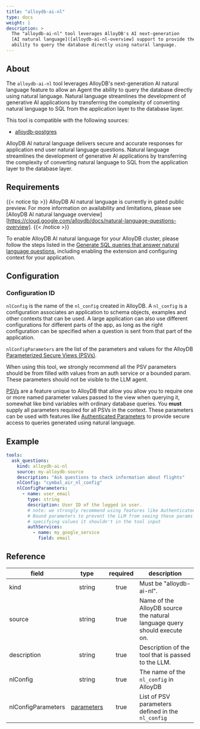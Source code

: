 ```yaml
---
title: "alloydb-ai-nl"
type: docs
weight: 1
description: > 
  The "alloydb-ai-nl" tool leverages AlloyDB's AI next-generation 
  [AI natural language]([alloydb-ai-nl-overview] support to provide the 
  ability to query the database directly using natural language.
---
```


## About

The `alloydb-ai-nl` tool leverages AlloyDB's next-generation AI natural 
language feature to allow an Agent the ability to query the database directly 
using natural language. Natural language streamlines the development of 
generative AI applications by transferring the complexity of converting 
natural language to SQL from the application layer to the database layer. 

This tool is compatible with the following sources:
- [alloydb-postgres](../sources/alloydb-pg.md)

AlloyDB AI natural language delivers secure and accurate responses for 
application end user natural language questions. Natural language streamlines 
the development of generative AI applications by transferring the complexity 
of converting natural language to SQL from the application layer to the 
database layer.

## Requirements
{{< notice tip >}}
AlloyDB AI natural language is currently in gated public preview. For more 
information on availability and limitations, please see 
[AlloyDB AI natural language overview][https://cloud.google.com/alloydb/docs/natural-language-questions-overview].
{{< /notice >}}

To enable AlloyDB AI natural language for your AlloyDB cluster, please follow 
the steps listed in the [Generate SQL queries that answer natural language questions][alloydb-ai-gen-nl], including enabling the extension and configuring context for your application.

[alloydb-ai-gen-nl]: https://cloud.google.com/alloydb/docs/alloydb/docs/ai/generate-queries-natural-language


## Configuration
### Configuration ID
`nlConfig` is the name of the `nl_config` created in AlloyDB. A `nl_config` 
is a configuration associates an application to schema objects, examples and 
other contexts that can be used. A large application can also use different 
configurations for different parts of the app, as long as the right 
configuration can be specified when a question is sent from that part of 
the application.


`nlConfigParameters` are the list of the parameters and values for the AlloyDB 
[Parameterized Secure Views (PSVs)][alloydb-psv].

When using this tool, we strongly recommend all the PSV parameters should be 
from filled with values from an auth service or a bounded param. These 
parameters should not be visible to the LLM agent.

[PSVs][alloydb-psv] 
are a feature unique to AlloyDB that allow you allow you to require one or 
more named parameter values passed to the view when querying it, somewhat 
like bind variables with ordinary database queries. You **must** supply 
all parameters required for all PSVs in the context. These parameters can be 
used with features like [Authenticated Parameters](../tools/#array-parameters) 
to provide secure access to queries generated using natural language.

[alloydb-psv]: https://cloud.google.com/alloydb/docs/ai/use-psvs#parameterized_secure_views

## Example

```yaml
tools:
  ask_questions:
    kind: alloydb-ai-nl
    source: my-alloydb-source
    description: "Ask questions to check information about flights"
    nlConfig: "cymbal_air_nl_config"
    nlConfigParameters:
      - name: user_email
        type: string
        description: User ID of the logged in user.
        # note: we strongly recommend using features like Authenticated or 
        # Bound parameters to prevent the LLM from seeing these params and 
        # specifying values it shouldn't in the tool input
        authServices:
          - name: my_google_service
            field: email
```

## Reference

| **field**   |                  **type**                  | **required** | **description**                                                                                  |
|-------------|:------------------------------------------:|:------------:|--------------------------------------------------------------------------------------------------|
| kind        |                   string                   |     true     | Must be "alloydb-ai-nl".                                                                          |
| source      |                   string                   |     true     | Name of the AlloyDB source the natural language query should execute on.                         |
| description |                   string                   |     true     | Description of the tool that is passed to the LLM.                                               |
| nlConfig    |                   string                   |     true     | The name of the  `nl_config` in AlloyDB        |
| nlConfigParameters  | [parameters](_index#specifying-parameters) |    true     | List of PSV parameters defined in the `nl_config`  |
